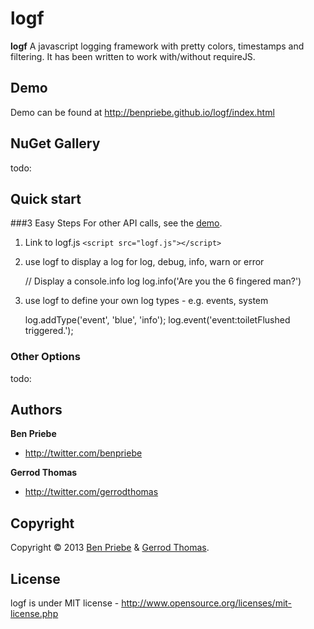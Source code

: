 # logf
**logf** A javascript logging framework with pretty colors, timestamps and filtering. It has been written to work with/without requireJS.


## Demo
Demo can be found at http://benpriebe.github.io/logf/index.html

## NuGet Gallery
todo:

## Quick start

###3 Easy Steps
For other API calls, see the [demo]((http://benpriebe.github.io/logf/index.html)).

1. Link to logf.js `<script src="logf.js"></script>`

2. use logf to display a log for log, debug, info, warn or error

  	// Display a console.info log
		log.info('Are you the 6 fingered man?')

3. use logf to define your own log types - e.g. events, system

    log.addType('event', 'blue', 'info');
    log.event('event:toiletFlushed triggered.');

### Other Options
todo:
	

## Authors
**Ben Priebe**

+ http://twitter.com/benpriebe

**Gerrod Thomas**

+ http://twitter.com/gerrodthomas


## Copyright
Copyright © 2013 [Ben Priebe](http://twitter.com/benpriebe) & [Gerrod Thomas](http://twitter.com/gerrod).

## License 
logf is under MIT license - http://www.opensource.org/licenses/mit-license.php




